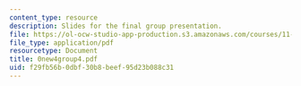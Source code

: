 ```yaml
---
content_type: resource
description: Slides for the final group presentation.
file: https://ol-ocw-studio-app-production.s3.amazonaws.com/courses/11-946j-beijing-urban-design-studio-summer-2004/f29fb56b0dbf30b8beef95d23b088c31_0new4group4.pdf
file_type: application/pdf
resourcetype: Document
title: 0new4group4.pdf
uid: f29fb56b-0dbf-30b8-beef-95d23b088c31
---
```

